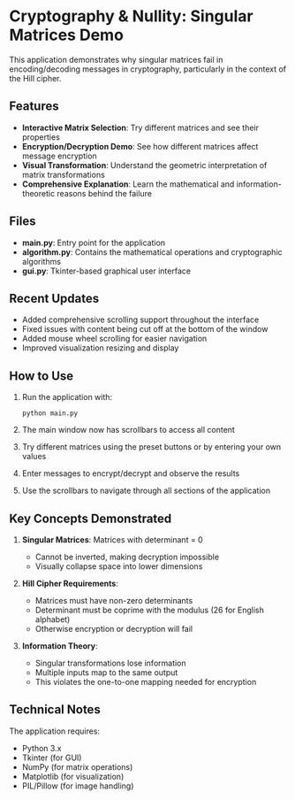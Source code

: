 # Cryptography & Nullity: Singular Matrices Demo

This application demonstrates why singular matrices fail in encoding/decoding messages in cryptography, particularly in the context of the Hill cipher.

## Features

- **Interactive Matrix Selection**: Try different matrices and see their properties
- **Encryption/Decryption Demo**: See how different matrices affect message encryption
- **Visual Transformation**: Understand the geometric interpretation of matrix transformations
- **Comprehensive Explanation**: Learn the mathematical and information-theoretic reasons behind the failure

## Files

- **main.py**: Entry point for the application
- **algorithm.py**: Contains the mathematical operations and cryptographic algorithms
- **gui.py**: Tkinter-based graphical user interface

## Recent Updates

- Added comprehensive scrolling support throughout the interface
- Fixed issues with content being cut off at the bottom of the window
- Added mouse wheel scrolling for easier navigation
- Improved visualization resizing and display

## How to Use

1. Run the application with:
   ```
   python main.py
   ```

2. The main window now has scrollbars to access all content
3. Try different matrices using the preset buttons or by entering your own values
4. Enter messages to encrypt/decrypt and observe the results
5. Use the scrollbars to navigate through all sections of the application

## Key Concepts Demonstrated

1. **Singular Matrices**: Matrices with determinant = 0
   - Cannot be inverted, making decryption impossible
   - Visually collapse space into lower dimensions

2. **Hill Cipher Requirements**:
   - Matrices must have non-zero determinants
   - Determinant must be coprime with the modulus (26 for English alphabet)
   - Otherwise encryption or decryption will fail

3. **Information Theory**:
   - Singular transformations lose information
   - Multiple inputs map to the same output
   - This violates the one-to-one mapping needed for encryption

## Technical Notes

The application requires:
- Python 3.x
- Tkinter (for GUI)
- NumPy (for matrix operations)
- Matplotlib (for visualization)
- PIL/Pillow (for image handling)